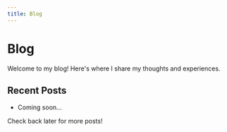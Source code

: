 ```yaml
---
title: Blog
---
```


# Blog

Welcome to my blog! Here's where I share my thoughts and experiences.

## Recent Posts

- Coming soon...

Check back later for more posts! 